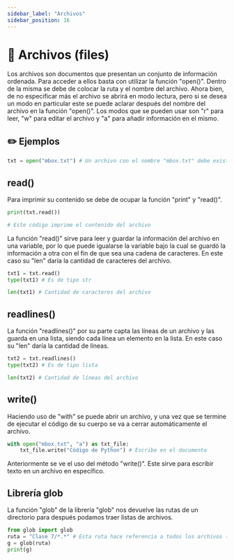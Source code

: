 ```yaml
---
sidebar_label: "Archivos"
sidebar_position: 16
---
```


# 📂 Archivos (files)

Los archivos son documentos que presentan un conjunto de información ordenada. Para acceder a ellos basta con utilizar la función "open()". Dentro de la misma se debe de colocar la ruta y el nombre del archivo. Ahora bien, de no especificar más el archivo se abrirá en modo lectura, pero si se desea un modo en particular este se puede aclarar después del nombre del archivo en la función "open()". Los modos que se pueden usar son "r" para leer, "w" para editar el archivo y "a" para añadir información en el mismo.

## ✏️ Ejemplos

```python title="Ejemplo de cómo abrir un archivo"
txt = open("mbox.txt") # Un archivo con el nombre "mbox.txt" debe existir en la misma carpeta que este documento.
```

## read()

Para imprimir su contenido se debe de ocupar la función "print" y "read()".

```python title="Ejemplo de la función read()"
print(txt.read())

# Este código imprime el contenido del archivo
```

La función "read()" sirve para leer y guardar la información del archivo en una variable, por lo que puede igualarse la variable bajo la cual se guardó la información a otra con el fin de que sea una cadena de caracteres. En este caso su "len" daría la cantidad de caracteres del archivo.

```python title="Otro ejemplo de la función read()"
txt1 = txt.read()
type(txt1) # Es de tipo str

len(txt1) # Cantidad de caracteres del archivo
```

## readlines()

La función "readlines()" por su parte capta las líneas de un archivo y las guarda en una lista, siendo cada línea un elemento en la lista. En este caso su "len" daría la cantidad de líneas.

```python title="Ejemplo de la función readlines()"
txt2 = txt.readlines()
type(txt2) # Es de tipo lista

len(txt2) # Cantidad de líneas del archivo
```

## write()

Haciendo uso de "with" se puede abrir un archivo, y una vez que se termine de ejecutar el código de su cuerpo se va a cerrar automáticamente el archivo.

```python title="Ejemplo de cómo abrir un archivo con with y escribir con write()"
with open("mbox.txt", "a") as txt_file:
	txt_file.write("Código de Python") # Escribe en el documento
```

Anteriormente se ve el uso del método "write()". Este sirve para escribir texto en un archivo en específico.

## Librería glob

La función "glob" de la librería "glob" nos devuelve las rutas de un directorio para después podamos traer listas de archivos.

```python title="Ejemplo de la librería glob"
from glob import glob
ruta = "Clase 7/*.*" # Esta ruta hace referencia a todos los archivos (sin importar su nombre o extensión) dentro de la carpeta "Clase 7"
g = glob(ruta)
print(g)
```
